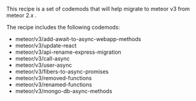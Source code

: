 This recipe is a set of codemods that will help migrate to meteor v3 from meteor 2.x .  

The recipe includes the following codemods:


-   meteor/v3/add-await-to-async-webapp-methods
-   meteor/v3/update-react
-   meteor/v3/api-rename-express-migration
-   meteor/v3/call-async
-   meteor/v3/user-async
-   meteor/v3/fibers-to-async-promises
-   meteor/v3/removed-functions
-   meteor/v3/renamed-functions
-   meteor/v3/mongo-db-async-methods
